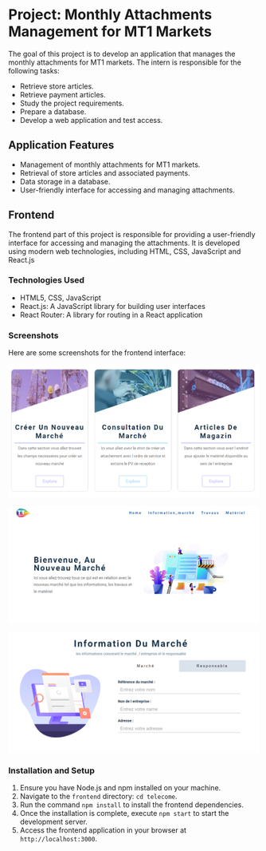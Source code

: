# Project: Monthly Attachments Management for MT1 Markets

The goal of this project is to develop an application that manages the monthly attachments for MT1 markets. The intern is responsible for the following tasks:

- Retrieve store articles.
- Retrieve payment articles.
- Study the project requirements.
- Prepare a database.
- Develop a web application and test access.

## Application Features

- Management of monthly attachments for MT1 markets.
- Retrieval of store articles and associated payments.
- Data storage in a database.
- User-friendly interface for accessing and managing attachments.

## Frontend

The frontend part of this project is responsible for providing a user-friendly interface for accessing and managing the attachments. It is developed using modern web technologies, including HTML, CSS, JavaScript and React.js


### Technologies Used

- HTML5, CSS, JavaScript
- React.js: A JavaScript library for building user interfaces
- React Router: A library for routing in a React application


### Screenshots

Here are some screenshots for the frontend interface:

![home](screenshots/home.png)

![newMarket](screenshots/newMarket.png)

![attachement](screenshots/info.png)

### Installation and Setup

1. Ensure you have Node.js and npm installed on your machine.
2. Navigate to the `frontend` directory: `cd telecome`.
3. Run the command `npm install` to install the frontend dependencies.
4. Once the installation is complete, execute `npm start` to start the development server.
5. Access the frontend application in your browser at `http://localhost:3000`.

